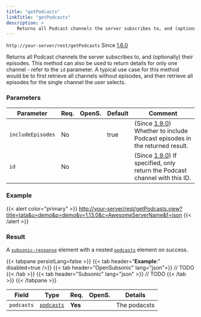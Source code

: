 ```yaml
---
title: "getPodcasts"
linkTitle: "getPodcasts"
description: >
    Returns all Podcast channels the server subscribes to, and (optionally) their episodes.
---
```



`http://your-server/rest/getPodcasts` Since [1.6.0](../../subsonic-versions)

Returns all Podcast channels the server subscribes to, and (optionally) their episodes. This method can also be used to return details for only one channel - refer to the `id` parameter. A typical use case for this method would be to first retrieve all channels without episodes, and then retrieve all episodes for the single channel the user selects.

### Parameters

| Parameter | Req. | OpenS. | Default | Comment |
| --- | --- | --- | --- | --- |
| `includeEpisodes` | No  |  |true | (Since [1.9.0](../../subsonic-versions)) Whether to include Podcast episodes in the returned result. |
| `id` | No  |   |   | (Since [1.9.0](../../subsonic-versions)) If specified, only return the Podcast channel with this ID. |

### Example

{{< alert color="primary" >}} <http://your-server/rest/getPodcasts.view?title=tata&u=demo&p=demo&v=1.13.0&c=AwesomeServerName&f=json> {{< /alert >}}

### Result

A [`subsonic-response`](../../responses/subsonic-response) element with a nested [`podcasts`](../../responses/podcasts) element on success.

{{< tabpane persistLang=false >}}
{{< tab header="**Example**:" disabled=true />}}
{{< tab header="OpenSubsonic" lang="json">}}
// TODO
{{< /tab >}}
{{< tab header="Subsonic" lang="json" >}}
// TODO
{{< /tab >}}
{{< /tabpane >}}

| Field |  Type | Req. | OpenS. | Details |
| --- | --- | --- | --- | --- |
| `podcasts` | [`podcasts`](../../responses/podcasts) | **Yes** |     | The podacsts |
